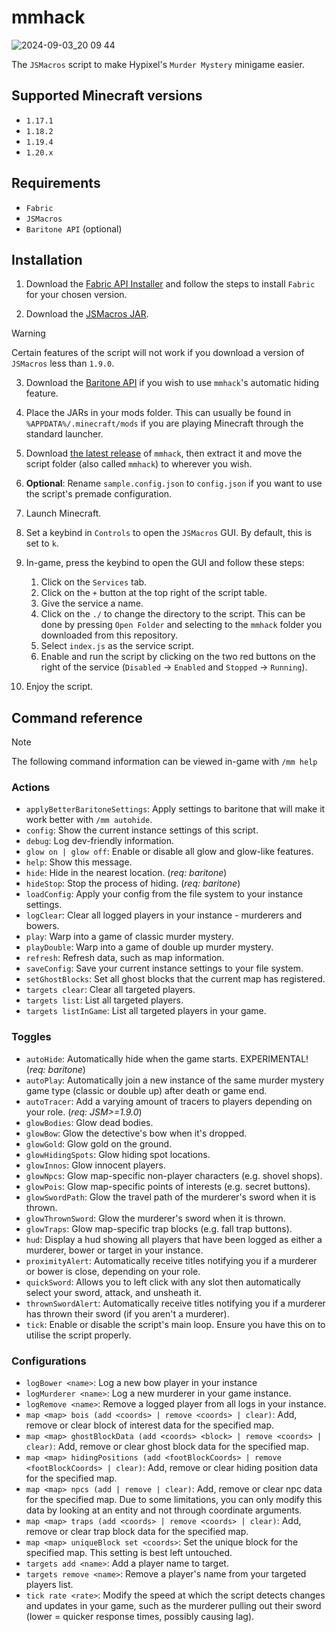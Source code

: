 # mmhack

![2024-09-03_20 09 44](https://github.com/user-attachments/assets/87743d1e-8ace-45a7-96a7-2d89530ebedc)

The `JSMacros` script to make Hypixel's `Murder Mystery` minigame easier.

## Supported Minecraft versions
- `1.17.1`
- `1.18.2`
- `1.19.4`
- `1.20.x`

## Requirements
- `Fabric`
- `JSMacros`
- `Baritone API` (optional)
  
## Installation
1. Download the [Fabric API Installer](https://fabricmc.net/use/installer/) and follow the steps to install `Fabric` for your chosen version.
   
3. Download the [JSMacros JAR](https://www.curseforge.com/minecraft/mc-mods/jsmacros).
> [!WARNING]
> Certain features of the script will not work if you download a version of `JSMacros` less than `1.9.0`.

3. Download the [Baritone API](https://github.com/cabaletta/baritone/releases) if you wish to use `mmhack`'s automatic hiding feature.

4. Place the JARs in your mods folder. This can usually be found in `%APPDATA%/.minecraft/mods` if you are playing Minecraft through the standard launcher.

5. Download [the latest release](https://github.com/tomasvana10/mmhack/releases/latest) of `mmhack`, then extract it and move the script folder (also called `mmhack`) to wherever you wish.

6. **Optional**: Rename `sample.config.json` to `config.json` if you want to use the script's premade configuration.  
   
7. Launch Minecraft.
   
8. Set a keybind in `Controls` to open the `JSMacros` GUI. By default, this is set to `k`.

9. In-game, press the keybind to open the GUI and follow these steps:
   1. Click on the `Services` tab.
   2. Click on the `+` button at the top right of the script table.
   3. Give the service a name.
   4. Click on the `./` to change the directory to the script. This can be done by pressing `Open Folder` and selecting to the `mmhack` folder you downloaded from this repository.
   5. Select `index.js` as the service script.
   6. Enable and run the script by clicking on the two red buttons on the right of the service (`Disabled` -> `Enabled` and `Stopped` -> `Running`).

10. Enjoy the script.

## Command reference
> [!NOTE]
> The following command information can be viewed in-game with `/mm help`

### Actions

- `applyBetterBaritoneSettings`: Apply settings to baritone that will make it work better with `/mm autohide`.
- `config`: Show the current instance settings of this script.
- `debug`: Log dev-friendly information.
- `glow on | glow off`: Enable or disable all glow and glow-like features.
- `help`: Show this message.
- `hide`: Hide in the nearest location. (*req: baritone*)
- `hideStop`: Stop the process of hiding. (*req: baritone*)
- `loadConfig`: Apply your config from the file system to your instance settings.
- `logClear`: Clear all logged players in your instance - murderers and bowers.
- `play`: Warp into a game of classic murder mystery.
- `playDouble`: Warp into a game of double up murder mystery.
- `refresh`: Refresh data, such as map information.
- `saveConfig`: Save your current instance settings to your file system.
- `setGhostBlocks`: Set all ghost blocks that the current map has registered.
- `targets clear`: Clear all targeted players.
- `targets list`: List all targeted players.
- `targets listInGame`: List all targeted players in your game.

### Toggles

- `autoHide`: Automatically hide when the game starts. EXPERIMENTAL! (*req: baritone*)
- `autoPlay`: Automatically join a new instance of the same murder mystery game type (classic or double up) after death or game end.
- `autoTracer`: Add a varying amount of tracers to players depending on your role. (*req: JSM>=1.9.0*)
- `glowBodies`: Glow dead bodies.
- `glowBow`: Glow the detective's bow when it's dropped.
- `glowGold`: Glow gold on the ground.
- `glowHidingSpots`: Glow hiding spot locations.
- `glowInnos`: Glow innocent players.
- `glowNpcs`: Glow map-specific non-player characters (e.g. shovel shops).
- `glowPois`: Glow map-specific points of interests (e.g. secret buttons).
- `glowSwordPath`: Glow the travel path of the murderer's sword when it is thrown.
- `glowThrownSword`: Glow the murderer's sword when it is thrown.
- `glowTraps`: Glow map-specific trap blocks (e.g. fall trap buttons).
- `hud`: Display a hud showing all players that have been logged as either a murderer, bower or target in your instance.
- `proximityAlert`: Automatically receive titles notifying you if a murderer or bower is close, depending on your role.
- `quickSword`: Allows you to left click with any slot then automatically select your sword, attack, and unsheath it.
- `thrownSwordAlert`: Automatically receive titles notifying you if a murderer has thrown their sword (if you aren't a murderer).
- `tick`: Enable or disable the script's main loop. Ensure you have this on to utilise the script properly.

### Configurations

- `logBower <name>`: Log a new bow player in your instance
- `logMurderer <name>`: Log a new murderer in your game instance.
- `logRemove <name>`: Remove a logged player from all logs in your instance.
- `map <map> bois (add <coords> | remove <coords> | clear)`: Add, remove or clear block of interest data for the specified map.
- `map <map> ghostBlockData (add <coords> <block> | remove <coords> | clear)`: Add, remove or clear ghost block data for the specified map.
- `map <map> hidingPositions (add <footBlockCoords> | remove <footBlockCoords> | clear)`: Add, remove or clear hiding position data for the specified map.
- `map <map> npcs (add | remove | clear)`: Add, remove or clear npc data for the specified map. Due to some limitations, you can only modify this data by looking at an entity and not through coordinate arguments.
- `map <map> traps (add <coords> | remove <coords> | clear)`: Add, remove or clear trap block data for the specified map.
- `map <map> uniqueBlock set <coords>`: Set the unique block for the specified map. This setting is best left untouched.
- `targets add <name>`: Add a player name to target.
- `targets remove <name>`: Remove a player's name from your targeted players list.
- `tick rate <rate>`: Modify the speed at which the script detects changes and updates in your game, such as the murderer pulling out their sword (lower = quicker response times, possibly causing lag).

